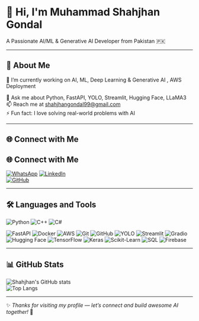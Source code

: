 # 👋 Hi, I'm Muhammad Shahjhan Gondal
A Passionate AI/ML & Generative AI Developer from Pakistan 🇵🇰

---

## 🌱 About Me

🌱 I’m currently working on AI, ML, Deep Learning & Generative AI , AWS Deployment 

💬 Ask me about Python, FastAPI, YOLO, Streamlit, Hugging Face, LLaMA3  
📫 Reach me at [shahjhangondal99@gmail.com](mailto:shahjhangondal99@gmail.com)  
⚡ Fun fact: I love solving real-world problems with AI  

---

## 🌐 Connect with Me
## 🌐 Connect with Me
[![WhatsApp](https://img.shields.io/badge/WhatsApp-25D366?style=for-the-badge&logo=whatsapp&logoColor=white)](https://wa.me/923406337733)
[![LinkedIn](https://img.shields.io/badge/LinkedIn-0077B5?style=for-the-badge&logo=linkedin&logoColor=white)](https://www.linkedin.com/in/muhammad-shahjhan-gondal-493884311/)  
[![GitHub](https://img.shields.io/badge/GitHub-181717?style=for-the-badge&logo=github&logoColor=white)](https://github.com/shahjhan99)

---

## 🛠️ Languages and Tools

<!-- Languages -->
![Python](https://img.shields.io/badge/Python-3776AB?style=for-the-badge&logo=python&logoColor=white)
![C++](https://img.shields.io/badge/C++-00599C?style=for-the-badge&logo=c%2B%2B&logoColor=white)
![C#](https://img.shields.io/badge/C%23-239120?style=for-the-badge&logo=c-sharp&logoColor=white)

<!-- Tools & Frameworks -->
![FastAPI](https://img.shields.io/badge/FastAPI-005571?style=for-the-badge&logo=fastapi)
![Docker](https://img.shields.io/badge/Docker-2496ED?style=for-the-badge&logo=docker&logoColor=white)
![AWS](https://img.shields.io/badge/AWS-232F3E?style=for-the-badge&logo=amazonaws&logoColor=white)
![Git](https://img.shields.io/badge/Git-F05032?style=for-the-badge&logo=git&logoColor=white)
![GitHub](https://img.shields.io/badge/GitHub-181717?style=for-the-badge&logo=github&logoColor=white)
![YOLO](https://img.shields.io/badge/YOLO-FF6F00?style=for-the-badge&logo=openCV&logoColor=white)
![Streamlit](https://img.shields.io/badge/Streamlit-FF4B4B?style=for-the-badge&logo=streamlit&logoColor=white)
![Gradio](https://img.shields.io/badge/Gradio-FFB000?style=for-the-badge&logo=gradio&logoColor=white)
![Hugging Face](https://img.shields.io/badge/HuggingFace-FFD21F?style=for-the-badge&logo=huggingface&logoColor=black)
![TensorFlow](https://img.shields.io/badge/TensorFlow-FF6F00?style=for-the-badge&logo=tensorflow&logoColor=white)
![Keras](https://img.shields.io/badge/Keras-D00000?style=for-the-badge&logo=keras&logoColor=white)
![Scikit-Learn](https://img.shields.io/badge/Scikit--Learn-F7931E?style=for-the-badge&logo=scikit-learn&logoColor=white)
![SQL](https://img.shields.io/badge/SQL-4479A1?style=for-the-badge&logo=mysql&logoColor=white)
![Firebase](https://img.shields.io/badge/Firebase-FFCA28?style=for-the-badge&logo=firebase&logoColor=black)

---

## 📊 GitHub Stats

![Shahjhan's GitHub stats](https://github-readme-stats.vercel.app/api?username=shahjhan99&show_icons=true&theme=radical)  
![Top Langs](https://github-readme-stats.vercel.app/api/top-langs/?username=shahjhan99&layout=compact&theme=radical)

---

✨ *Thanks for visiting my profile — let’s connect and build awesome AI together!* 🚀
